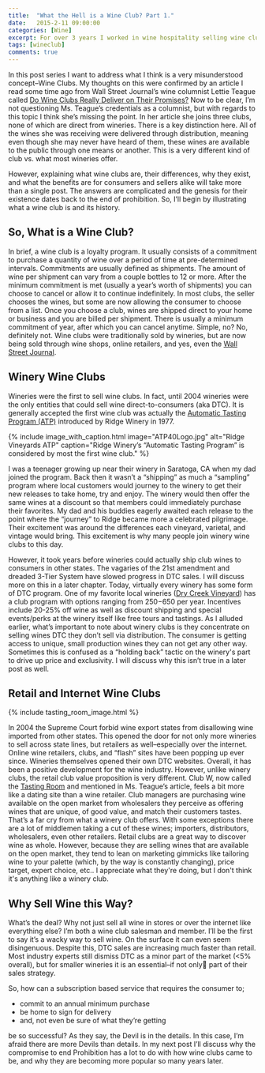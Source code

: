 ```yaml
---
title:  "What the Hell is a Wine Club? Part 1."
date:   2015-2-11 09:00:00
categories: [Wine]
excerpt: For over 3 years I worked in wine hospitality selling wine clubs. More often than not I found myself trying to explain to consumers why they even exist and, more importantly, why anyone should join one. In this 3 part series I will try to revisit those conversations.
tags: [wineclub]
comments: true
---
```

In this post series I want to address what I think is a very misunderstood concept–Wine Clubs. My thoughts on this were confirmed by an article I read some time ago from Wall Street Journal’s wine columnist Lettie Teague called [Do Wine Clubs Really Deliver on Their Promises?](https://www.wsj.com/articles/do-wine-clubs-really-deliver-on-their-promises-1422646193) Now to be clear, I’m not questioning Ms. Teague’s credentials as a columnist, but with regards to this topic I think she’s missing the point. In her article she joins three clubs, none of which are direct from wineries. There is a key distinction here. All of the wines she was receiving were delivered through distribution, meaning even though she may never have heard of them, these wines are available to the public through one means or another. This is a very different kind of club vs. what most wineries offer.

However, explaining what wine clubs are, their differences, why they exist, and what the benefits are for consumers and sellers alike will take more than a single post. The answers are complicated and the genesis for their existence dates back to the end of prohibition. So, I’ll begin by illustrating what a wine club is and its history.

## So, What is a Wine Club?

In brief, a wine club is a loyalty program. It usually consists of a commitment to purchase a  quantity of wine over a period of time at pre-determined intervals. Commitments are usually defined as shipments. The amount of wine per shipment can vary from a couple bottles to 12 or more. After the minimum commitment is met (usually a year’s worth of shipments) you can choose to cancel or allow it to continue indefinitely. In most clubs, the seller chooses the wines, but some are now allowing the consumer to choose from a list. Once you choose a club, wines are shipped direct to your home or business and you are billed per shipment. There is usually a minimum commitment of year, after which you can cancel anytime. Simple, no? No, definitely not. Wine clubs were traditionally sold by wineries, but are now being sold through wine shops, online retailers, and yes, even the [Wall Street Journal](https://www.wsjwine.com/).

## Winery Wine Clubs

Wineries were the first to sell wine clubs. In fact, until 2004 wineries were the only entities that could sell wine direct-to-consumers (aka DTC). It is generally accepted the first wine club was actually the [Automatic Tasting Program (ATP)](https://www.ridgewine.com/atp40/) introduced by Ridge Winery in 1977.

{% include image_with_caption.html image="ATP40Logo.jpg" alt="Ridge Vineyards ATP" caption="Ridge Winery’s “Automatic Tasting Program” is considered by most the first wine club." %}

I was a teenager growing up near their winery in Saratoga, CA when my dad joined the program. Back then it wasn’t a “shipping” as much a “sampling” program where local customers would journey to the winery to get their new releases to take home, try and enjoy. The winery would then offer the same wines at a discount so that members could immediately purchase their favorites. My dad and his buddies eagerly awaited each release to the point where the “journey” to Ridge became more a celebrated pilgrimage. Their excitement was around the differences each vineyard, varietal, and vintage would bring. This excitement is why many people join winery wine clubs to this day.

However, it took years before wineries could actually ship club wines to consumers in other states. The vagaries of the 21st amendment and dreaded 3-Tier System have slowed progress in DTC sales. I will discuss more on this in a later chapter. Today, virtually every winery has some form of DTC program. One of my favorite local wineries ([Dry Creek Vineyard](http://drycreekvineyard.com)) has a club program with options ranging from $250-$650 per year. Incentives include 20-25% off wine as well as discount shipping and special events/perks at the winery itself like free tours and tastings. As I alluded earlier, what’s important to note about winery clubs is they concentrate on selling wines DTC they don’t sell via distribution. The consumer is getting access to unique, small production wines they can not get any other way. Sometimes this is confused as a “holding back” tactic on the winery's part to drive up price and exclusivity. I will discuss why this isn’t true in a later post as well.

## Retail and Internet Wine Clubs

{% include tasting_room_image.html %}

In 2004 the Supreme Court forbid wine export states from disallowing wine imported from other states. This opened the door for not only more wineries to sell across state lines, but retailers as well–especially over the internet. Online wine retailers, clubs, and “flash” sites have been popping up ever since. Wineries themselves opened their own DTC websites. Overall, it has been a positive development for the wine industry. However, unlike winery clubs, the retail club value proposition is very different. Club W, now called the [Tasting Room](https://www.tastingroom.com) and mentioned in Ms. Teague’s article, feels a bit more like a dating site than a wine retailer. Club managers are purchasing wine available on the open market from wholesalers they perceive as offering wines that are unique, of good value, and match their customers tastes. That’s a far cry from what a winery club offers. With some exceptions there are a lot of middlemen taking a cut of these wines; importers, distributors, wholesalers, even other retailers. Retail clubs are a great way to discover wine as whole. However, because they are selling wines that are available on the open market, they tend to lean on marketing gimmicks like tailoring wine to your palette (which, by the way is constantly changing), price target, expert choice, etc.. I appreciate what they're doing, but I don't think it's anything like a winery club.

## Why Sell Wine this Way?

What’s the deal? Why not just sell all wine in stores or over the internet like everything else? I’m both a wine club salesman and member. I’ll be the first to say it’s a wacky way to sell wine. On the surface it can even seem disingenuous. Despite this, DTC sales are increasing much faster than retail. Most industry experts still dismiss DTC as a minor part of the market (<5% overall), but for smaller wineries it is an essential–if not only part of their sales strategy.

So, how can a subscription based service that requires the consumer to;

* commit to an annual minimum purchase
* be home to sign for delivery
* and, not even be sure of what they’re getting

be so successful? As they say, the Devil is in the details. In this case, I’m afraid there are more Devils than details. In my next post I’ll discuss why the compromise to end Prohibition has a lot to do with how wine clubs came to be, and why they are becoming more popular so many years later.
